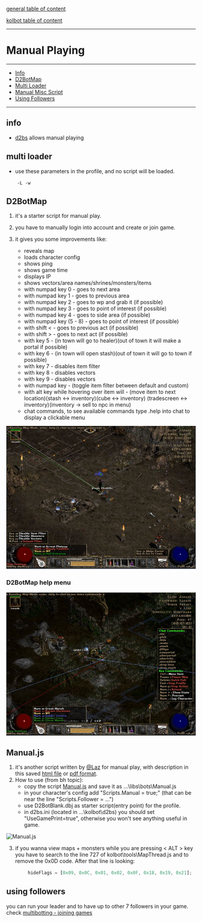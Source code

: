 [general table of content](https://github.com/blizzhackers/documentation/#diablo-2-botting-system)

[kolbot table of content](https://github.com/blizzhackers/documentation/tree/master/kolbot/#kolbot)

---

# Manual Playing

---

* [Info](#info)
* [D2BotMap](#d2botmap)
* [Multi Loader](#multi-loader)
* [Manual Misc Script](#manualjs)
* [Using Followers](#using-followers)

---

## info

* [d2bs](https://github.com/blizzhackers/kolbot) allows manual playing

## multi loader

* use these parameters in the profile, and no script will be loaded.
```
	-L -w
```

## D2BotMap

1. it's a starter script for manual play.
2. you have to manually login into account and create or join game.
3. it gives you some improvements like:

	* reveals map
	* loads character config
	* shows ping
	* shows game time
	* displays IP
	* shows vectors/area names/shrines/monsters/items
	* with numpad key 0 - goes to next area
	* with numpad key 1 - goes to previous area
	* with numpad key 2 - goes to wp and grab it (if possible)
	* with numpad key 3 - goes to point of interest (if possible)
	* with numpad key 4 - goes to side area (if possible)
	* with numpad key (5 - 8) - goes to point of interest (if possible)
	* with shift < - goes to previous act (if possible)
	* with shift > - goes to next act (if possible)
	* with key 5 - (in town will go to healer)(out of town it will make a portal if possible)
	* with key 6 - (in town will open stash)(out of town it will go to town if possible)
	* with key 7 - disables item filter
	* with key 8 - disables vectors
	* with key 9 - disables vectors
	* with numpad key - (toggle item filter between default and custom)
	* with alt key while hovering over item will - (move item to next location)(stash <-> inventory)(cube <-> inventory)
	(tradescreen <-> inventory)(inventory -> sell to npc in menu)
	* chat commands, to see available commands type .help into chat to display a clickable menu

![D2BotMap](assets/kolbot-manualplayD2BotMapEx1.JPG)

### D2BotMap help menu
![D2BotMap](assets/kolbot-manualplayD2BotMapEx2.JPG)


## Manual.js

1. it's another script written by [@Laz](https://github.com/laztheripper) for manual play, with description in this saved [html file](assets/ManualPlayScriptWithPacketSniffingToolsAndMore.html) or [pdf format](https://github.com/blizzhackers/bhfiles/blob/master/pdf%20saved%20pages/d2bs%20script%20development/Manual%20play%20script%20with%20packet%20sniffing%20tools%20and%20more.pdf). 
2. How to use (from bh topic):
	* copy the script [Manual.js](https://raw.githubusercontent.com/blizzhackers/documentation/master/kolbot/custom-scripts/Manual.js) and save it as ...\libs\bots\Manual.js
	* in your character's config add "Scripts.Manual = true;" (that can be near the line "Scripts.Follower = ...")
	* use D2BotBlank.dbj as starter script(entry point) for the profile.
	* in d2bs.ini (located in ...\kolbot\d2bs) you should set "UseGamePrint=true", otherwise you won't see anything useful in game.

![Manual.js](assets/kolbot-manualplayMiscScript.jpg)

3. if you wanna view maps + monsters while you are pressing < ALT > key you have to search to the line 727 of kolbot\tools\MapThread.js and to remove the 0x0D code. After that line is looking:
```javascript
        hideFlags = [0x09, 0x0C, 0x01, 0x02, 0x0F, 0x18, 0x19, 0x21];
```

## using followers

you can run your leader and to have up to other 7 followers in your game.
check [multibotting - joining games](https://github.com/blizzhackers/documentation/blob/master/kolbot/MultiBotting.md/#joining-games)
